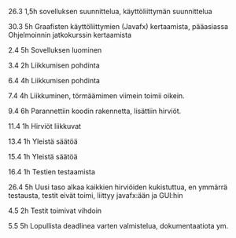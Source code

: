 ﻿26.3	1,5h sovelluksen suunnittelua, käyttöliittymän suunnittelua

30.3	5h Graafisten käyttöliittymien (Javafx) kertaamista, pääasiassa Ohjelmoinnin jatkokurssin kertaamista

2.4	5h Sovelluksen luominen

3.4	2h Liikkumisen pohdinta

6.4	4h Liikkumisen pohdinta

7.4	4h Liikkuminen, törmäämimen viimein toimii oikein.

9.4	6h Parannettiin koodin rakennetta, lisättiin hirviöt.

11.4	1h Hirviöt liikkuvat

13.4	1h Yleistä säätöä

15.4	1h Yleistä säätöä

16.4	1h Testien testaamista

26.4	5h Uusi taso alkaa kaikkien hirviöiden kukistuttua, en ymmärrä testausta, testit eivät toimi, liittyy javafx:ään ja GUI:hin

4.5	2h Testit toimivat vihdoin

5.5	5h Lopullista deadlinea varten valmistelua, dokumentaatiota ym.
